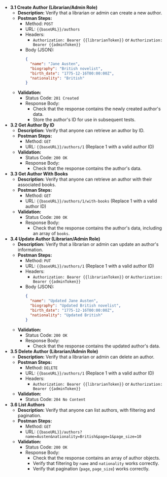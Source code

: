 * **3.1 Create Author (Librarian/Admin Role)**
    * **Description:** Verify that a librarian or admin can create a new author.
    * **Postman Steps:**
        * Method: `POST`
        * URL: `{{baseURL}}/authors`
        * Headers:
            * `Authorization: Bearer {{librarianToken}}`  or `Authorization: Bearer {{adminToken}}`
        * Body (JSON):
            ```json
            {
              "name": "Jane Austen",
              "biography": "British novelist",
              "birth_date": "1775-12-16T00:00:00Z",
              "nationality": "British"
            }
            ```
    * **Validation:**
        * Status Code: `201 Created`
        * Response Body:
            * Check that the response contains the newly created author's data.
            * Store the author's ID for use in subsequent tests.
* **3.2 Get Author By ID**
    * **Description:** Verify that anyone can retrieve an author by ID.
    * **Postman Steps:**
        * Method: `GET`
        * URL: `{{baseURL}}/authors/1`  (Replace 1 with a valid author ID)
    * **Validation:**
        * Status Code: `200 OK`
        * Response Body:
            * Check that the response contains the author's data.
* **3.3 Get Author With Books**
    * **Description:** Verify that anyone can retrieve an author with their associated books.
    * **Postman Steps:**
        * Method: `GET`
        * URL: `{{baseURL}}/authors/1/with-books`  (Replace 1 with a valid author ID)
    * **Validation:**
        * Status Code: `200 OK`
        * Response Body:
            * Check that the response contains the author's data, including an array of `books`.
* **3.4 Update Author (Librarian/Admin Role)**
    * **Description:** Verify that a librarian or admin can update an author's information.
    * **Postman Steps:**
        * Method: `PUT`
        * URL: `{{baseURL}}/authors/1`  (Replace 1 with a valid author ID)
        * Headers:
            * `Authorization: Bearer {{librarianToken}}` or `Authorization: Bearer {{adminToken}}`
        * Body (JSON):
            ```json
            {
              "name": "Updated Jane Austen",
              "biography": "Updated British novelist",
              "birth_date": "1775-12-16T00:00:00Z",
              "nationality": "Updated British"
            }
            ```
    * **Validation:**
        * Status Code: `200 OK`
        * Response Body:
            * Check that the response contains the updated author's data.
* **3.5 Delete Author (Librarian/Admin Role)**
    * **Description:** Verify that a librarian or admin can delete an author.
    * **Postman Steps:**
        * Method: `DELETE`
        * URL: `{{baseURL}}/authors/1`  (Replace 1 with a valid author ID)
        * Headers:
            * `Authorization: Bearer {{librarianToken}}` or `Authorization: Bearer {{adminToken}}`
    * **Validation:**
        * Status Code: `204 No Content`
* **3.6 List Authors**
    * **Description:** Verify that anyone can list authors, with filtering and pagination.
    * **Postman Steps:**
        * Method: `GET`
        * URL: `{{baseURL}}/authors?name=Austen&nationality=British&page=1&page_size=10`
    * **Validation:**
        * Status Code: `200 OK`
        * Response Body:
            * Check that the response contains an array of author objects.
            * Verify that filtering by `name` and `nationality` works correctly.
            * Verify that pagination (`page`, `page_size`) works correctly.